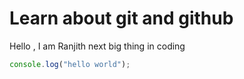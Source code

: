 # Learn about git and github

Hello , I am Ranjith next big thing in coding

```javascript
console.log("hello world");
```
